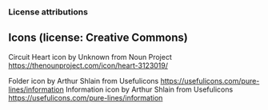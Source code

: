 ### License attributions


## Icons (license: Creative Commons)

Circuit Heart       icon by Unknown from Noun Project   https://thenounproject.com/icon/heart-3123019/

Folder              icon by Arthur Shlain from Usefulicons  https://usefulicons.com/pure-lines/information
Information         icon by Arthur Shlain from Usefulicons  https://usefulicons.com/pure-lines/information
